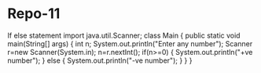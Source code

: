 # Repo-11
If else statement
import java.util.Scanner;
class Main {
    public static void main(String[] args) {
    int n;
    System.out.println("Enter any number");
    Scanner r=new Scanner(System.in);
    n=r.nextInt();
    if(n>=0)
    {
        System.out.println("+ve number");
    }
    else
    {
       System.out.println("-ve number");
    }
    }
}

